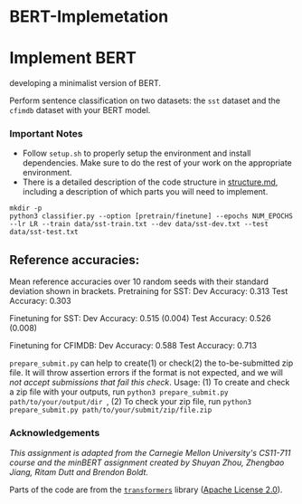 # BERT-Implemetation

# Implement BERT 
 developing a minimalist version of BERT.

Perform sentence classification on two datasets: the ``sst`` dataset and the ``cfimdb`` dataset with your BERT model.


### Important Notes
* Follow `setup.sh` to properly setup the environment and install dependencies. Make sure to do the rest of your work on the appropriate environment.
* There is a detailed description of the code structure in [structure.md](./structure.md), including a description of which parts you will need to implement.

```
mkdir -p 
python3 classifier.py --option [pretrain/finetune] --epochs NUM_EPOCHS --lr LR --train data/sst-train.txt --dev data/sst-dev.txt --test data/sst-test.txt
```

## Reference accuracies: 
Mean reference accuracies over 10 random seeds with their standard deviation shown in brackets.
Pretraining for SST:
Dev Accuracy: 0.313
Test Accuracy: 0.303

Finetuning for SST:
Dev Accuracy: 0.515 (0.004)
Test Accuracy: 0.526 (0.008)

Finetuning for CFIMDB:
Dev Accuracy: 0.588
Test Accuracy: 0.713


`prepare_submit.py` can help to create(1) or check(2) the to-be-submitted zip file. It will throw assertion errors if the format is not expected, and we will *not accept submissions that fail this check*. Usage: (1) To create and check a zip file with your outputs, run `python3 prepare_submit.py path/to/your/output/dir `, (2) To check your zip file, run `python3 prepare_submit.py path/to/your/submit/zip/file.zip `


### Acknowledgements

_This assignment is adapted from the Carnegie Mellon University's CS11-711 course and the minBERT assignment created by Shuyan Zhou, Zhengbao Jiang, Ritam Dutt and Brendon Boldt._

Parts of the code are from the [`transformers`](https://github.com/huggingface/transformers) library ([Apache License 2.0](./LICENSE)).
